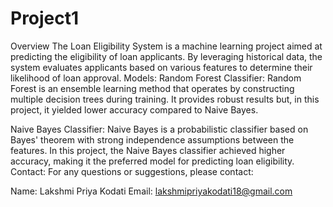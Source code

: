 # Project1
Overview
The Loan Eligibility System is a machine learning project aimed at predicting the eligibility of loan applicants. By leveraging historical data, the system evaluates applicants based on various features to determine their likelihood of loan approval.
Models:
Random Forest Classifier:
Random Forest is an ensemble learning method that operates by constructing multiple decision trees during training. It provides robust results but, in this project, it yielded lower accuracy compared to Naive Bayes.

Naive Bayes Classifier:
Naive Bayes is a probabilistic classifier based on Bayes' theorem with strong independence assumptions between the features. In this project, the Naive Bayes classifier achieved higher accuracy, making it the preferred model for predicting loan eligibility.
Contact:
For any questions or suggestions, please contact:

Name: Lakshmi Priya Kodati
Email: lakshmipriyakodati18@gmail.com
